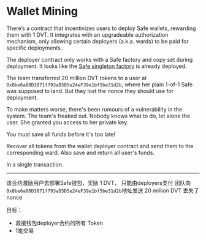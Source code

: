 # Wallet Mining

There’s a contract that incentivizes users to deploy Safe wallets, rewarding them with 1 DVT. It integrates with an upgradeable authorization mechanism, only allowing certain deployers (a.k.a. wards) to be paid for specific deployments.

The deployer contract only works with a Safe factory and copy set during deployment. It looks like the [Safe singleton factory](https://github.com/safe-global/safe-singleton-factory) is already deployed.

The team transferred 20 million DVT tokens to a user at `0x8be6a88D3871f793aD5D5e24eF39e1bf5be31d2b`, where her plain 1-of-1 Safe was supposed to land. But they lost the nonce they should use for deployment.

To make matters worse, there's been rumours of a vulnerability in the system. The team's freaked out. Nobody knows what to do, let alone the user. She granted you access to her private key.

You must save all funds before it's too late!

Recover all tokens from the wallet deployer contract and send them to the corresponding ward. Also save and return all user's funds.

In a single transaction.

---

该合约激励用户去部署Safe钱包，奖励 1 DVT， 只能由deployers支付
团队向`0x8be6a88D3871f793aD5D5e24eF39e1bf5be31d2b`地址发送 20 million DVT
丢失了nonce

目标：
- 救援钱包deployer合约的所有 Token
- 1笔交易